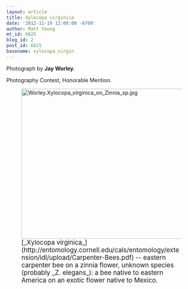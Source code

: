 ```yaml
---
layout: article
title: Xylocopa virginica
date: '2012-11-19 12:00:00 -0700'
author: Matt Young
mt_id: 6625
blog_id: 2
post_id: 6625
basename: xylocopa_virgin
---
```

Photograph by **Jay Worley**.

Photography Contest, Honorable Mention.

<figure>
<img src="http://pandasthumb.org/Worley.Xylocopa_virginica_on_Zinnia_sp.jpg" alt="Worley.Xylocopa_virginica_on_Zinnia_sp.jpg" width="600" height="397" />
<figcaption markdown="span">
<big>[_Xylocopa virginica_](http://entomology.cornell.edu/cals/entomology/extension/idl/upload/Carpenter-Bees.pdf) -- eastern carpenter bee on a zinnia flower, unknown species (probably _Z. elegans_):  a bee native to eastern America on an exotic flower native to Mexico.</big>

</figcaption>
</figure>

